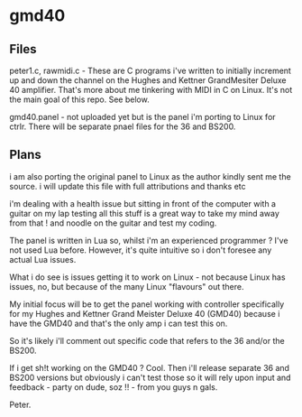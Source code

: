 # gmd40
Files
---------------------------------------------------------------------------------------------------------------------------------------------
peter1.c, rawmidi.c - These are C programs i've written to initially increment up and down the channel on the Hughes and Kettner GrandMesiter Deluxe 40 amplifier.
That's more about me tinkering with MIDI in C on Linux. It's not the main goal of this repo. See below.

gmd40.panel - not uploaded yet but is the panel i'm porting to Linux for ctrlr. There will be separate pnael files for the 36 and BS200.

Plans
---------------------------------------------------------------------------------------------------------------------------------------------
i am also porting the original panel to Linux as the author kindly sent me the source.
i will update this file with full attributions and thanks etc

i'm dealing with a health issue but sitting in front of the computer with a guitar on my lap testing all this stuff is a great way to take my mind away from that ! and noodle on the guitar and test my coding.

The panel is written in Lua so, whilst i'm an experienced programmer ? I've not used Lua before. However, it's quite intuitive so i don't foresee any actual Lua issues. 

What i do see is issues getting it to work on Linux - not because Linux has issues, no, but because of the many Linux "flavours" out there.

My initial focus will be to get the panel working with controller specifically for my Hughes and Kettner Grand Meister Deluxe 40 (GMD40) because i have the GMD40 and that's the only amp i can test this on.

So it's likely i'll comment out specific code that refers to the 36 and/or the BS200.

If i get sh!t working on the GMD40 ? Cool. Then i'll release separate 36 and BS200 versions but obviously i can't test those so it will rely upon input and feedback - party on dude, soz !! - from you guys n gals.

Peter.
